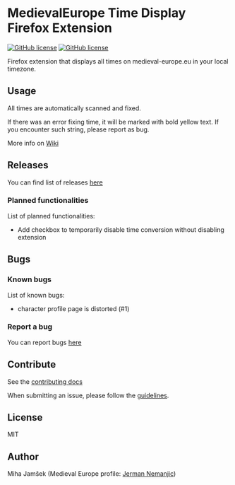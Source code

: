 ﻿# MedievalEurope Time Display Firefox Extension
 [![GitHub license](https://img.shields.io/github/license/Jamsek-m/me-time-display.svg)](https://github.com/Jamsek-m/me-time-display/blob/master/LICENSE)
 [![GitHub license](https://img.shields.io/github/downloads/Jamsek-m/me-time-display/total.svg)](https://github.com/Jamsek-m/me-time-display/releases)

Firefox extension that displays all times on medieval-europe.eu in your local timezone.

## Usage

All times are automatically scanned and fixed.

If there was an error fixing time, it will be marked with bold yellow text. If you encounter such string, please report as bug.

More info on [Wiki](https://github.com/Jamsek-m/me-time-display/wiki)

## Releases

You can find list of releases [here](https://github.com/Jamsek-m/me-time-display/releases)

### Planned functionalities
List of planned functionalities:
* Add checkbox to temporarily disable time conversion without disabling extension

## Bugs

### Known bugs

List of known bugs:
* character profile page is distorted (#1)

### Report a bug

You can report bugs [here](https://github.com/Jamsek-m/me-time-display/issues)

## Contribute

See the [contributing docs](https://github.com/Jamsek-m/me-time-display/blob/master/CONTRIBUTING.md)

When submitting an issue, please follow the [guidelines](https://github.com/Jamsek-m/me-time-display/blob/master/CONTRIBUTING.md#bugs).

## License

MIT

## Author 

Miha Jamšek (Medieval Europe profile: [Jerman Nemanjic](https://www.medieval-europe.eu/index.php/character/publicprofile/20747))



